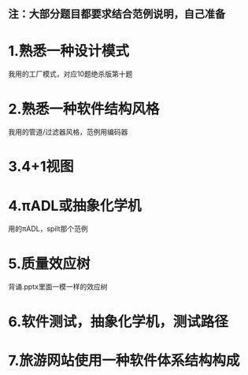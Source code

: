 

## 注：大部分题目都要求结合范例说明，自己准备

# 1.熟悉一种设计模式

我用的工厂模式，对应10题绝杀版第十题

# 2.熟悉一种软件结构风格

我用的管道/过滤器风格，范例用编码器

# 3.4+1视图

# 4.πADL或抽象化学机

用的πADL，spilt那个范例

# 5.质量效应树

背诵.pptx里面一模一样的效应树

# 6.软件测试，抽象化学机，测试路径

# 7.旅游网站使用一种软件体系结构构成